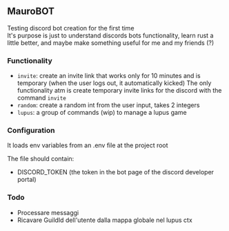 ## MauroBOT

Testing discord bot creation for the first time  
It's purpose is just to understand discords bots functionality, learn rust a little better, and maybe make something useful for me and my friends (?)


### Functionality

- `invite`: create an invite link that works only for 10 minutes and is temporary (when the user logs out, it automatically kicked)
The only functionality atm is create temporary invite links for the discord with the command `invite`
- `random`: create a random int from the user input, takes 2 integers
- `lupus`: a group of commands (wip) to manage a lupus game


### Configuration

It loads env variables from an .env file at the project root  

The file should contain:
- DISCORD_TOKEN (the token in the bot page of the discord developer portal)



### Todo

- Processare messaggi
- Ricavare GuildId dell'utente dalla mappa globale nel lupus ctx